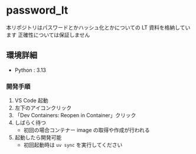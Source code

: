 # password_lt

本リポジトリはパスワードとかハッシュ化とかについての LT 資料を格納しています
正確性については保証しません

## 環境詳細

- Python : 3.13

### 開発手順

1. VS Code 起動
2. 左下のアイコンクリック
3. 「Dev Containers: Reopen in Container」クリック
4. しばらく待つ
   - 初回の場合コンテナー image の取得や作成が行われる
5. 起動したら開発可能
   - 初回起動時は `uv sync` を実行してください
